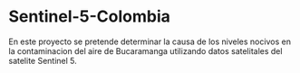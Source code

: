 # Sentinel-5-Colombia
En este proyecto se pretende determinar la causa de los niveles nocivos en la contaminacion del aire de Bucaramanga utilizando datos satelitales del satelite Sentinel 5.
